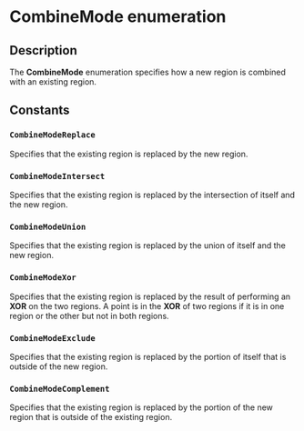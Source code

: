 # CombineMode enumeration

## Description

The **CombineMode** enumeration specifies how a new region is combined with an existing region.

## Constants

### `CombineModeReplace`

Specifies that the existing region is replaced by the new region.

### `CombineModeIntersect`

Specifies that the existing region is replaced by the intersection of itself and the new region.

### `CombineModeUnion`

Specifies that the existing region is replaced by the union of itself and the new region.

### `CombineModeXor`

Specifies that the existing region is replaced by the result of performing an
**XOR** on the two regions. A point is in the
**XOR** of two regions if it is in one region or the other but not in both regions.

### `CombineModeExclude`

Specifies that the existing region is replaced by the portion of itself that is outside of the new region.

### `CombineModeComplement`

Specifies that the existing region is replaced by the portion of the new region that is outside of the existing region.